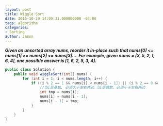 ```yaml
---
layout: post
title: Wiggle Sort
date: 2015-10-29 14:09:31.000000000 -04:00
tags: algorithm
categories:
- Sorting
author: Jason
---
```

<p><strong><em>Given an unsorted array nums, reorder it in-place such that nums[0] &lt;= nums[1] >= nums[2] &lt;= nums[3].... For example, given nums = [3, 5, 2, 1, 6, 4], one possible answer is [1, 6, 2, 5, 3, 4].</em></strong></p>


``` java
public class Solution {
    public void wiggleSort(int[] nums) {
        for (int i = 1; i < nums.length; i++) {
            if ((i % 2 == 1 && nums[i] < nums[i - 1]) || (i % 2 == 0 && nums[i] > nums[i - 1])) {
                //当i是基数, 必须大于左右两边,当i是偶数，必须小于左右两边
                int tmp = nums[i];
                nums[i] = nums[i - 1];
                nums[i - 1] = tmp;
            }
        }
    }
}
```
